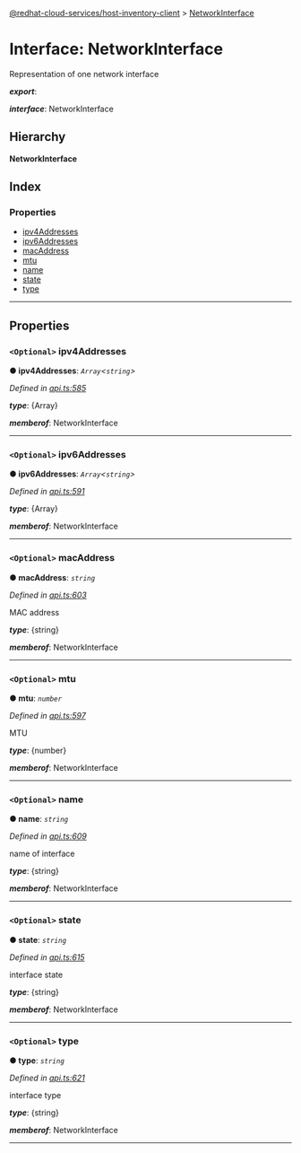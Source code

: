 [@redhat-cloud-services/host-inventory-client](../README.md) > [NetworkInterface](../interfaces/networkinterface.md)

# Interface: NetworkInterface

Representation of one network interface

*__export__*: 

*__interface__*: NetworkInterface

## Hierarchy

**NetworkInterface**

## Index

### Properties

* [ipv4Addresses](networkinterface.md#ipv4addresses)
* [ipv6Addresses](networkinterface.md#ipv6addresses)
* [macAddress](networkinterface.md#macaddress)
* [mtu](networkinterface.md#mtu)
* [name](networkinterface.md#name)
* [state](networkinterface.md#state)
* [type](networkinterface.md#type)

---

## Properties

<a id="ipv4addresses"></a>

### `<Optional>` ipv4Addresses

**● ipv4Addresses**: *`Array`<`string`>*

*Defined in [api.ts:585](https://github.com/RedHatInsights/javascript-clients/blob/master/packages/host-inventory/api.ts#L585)*

*__type__*: {Array}

*__memberof__*: NetworkInterface

___
<a id="ipv6addresses"></a>

### `<Optional>` ipv6Addresses

**● ipv6Addresses**: *`Array`<`string`>*

*Defined in [api.ts:591](https://github.com/RedHatInsights/javascript-clients/blob/master/packages/host-inventory/api.ts#L591)*

*__type__*: {Array}

*__memberof__*: NetworkInterface

___
<a id="macaddress"></a>

### `<Optional>` macAddress

**● macAddress**: *`string`*

*Defined in [api.ts:603](https://github.com/RedHatInsights/javascript-clients/blob/master/packages/host-inventory/api.ts#L603)*

MAC address

*__type__*: {string}

*__memberof__*: NetworkInterface

___
<a id="mtu"></a>

### `<Optional>` mtu

**● mtu**: *`number`*

*Defined in [api.ts:597](https://github.com/RedHatInsights/javascript-clients/blob/master/packages/host-inventory/api.ts#L597)*

MTU

*__type__*: {number}

*__memberof__*: NetworkInterface

___
<a id="name"></a>

### `<Optional>` name

**● name**: *`string`*

*Defined in [api.ts:609](https://github.com/RedHatInsights/javascript-clients/blob/master/packages/host-inventory/api.ts#L609)*

name of interface

*__type__*: {string}

*__memberof__*: NetworkInterface

___
<a id="state"></a>

### `<Optional>` state

**● state**: *`string`*

*Defined in [api.ts:615](https://github.com/RedHatInsights/javascript-clients/blob/master/packages/host-inventory/api.ts#L615)*

interface state

*__type__*: {string}

*__memberof__*: NetworkInterface

___
<a id="type"></a>

### `<Optional>` type

**● type**: *`string`*

*Defined in [api.ts:621](https://github.com/RedHatInsights/javascript-clients/blob/master/packages/host-inventory/api.ts#L621)*

interface type

*__type__*: {string}

*__memberof__*: NetworkInterface

___


